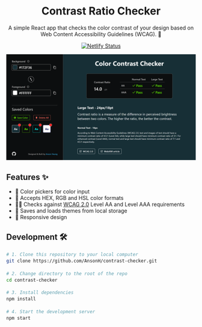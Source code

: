 <h1 align="center">Contrast Ratio Checker</h1>
<p align="center">A simple React app that checks the color contrast of your design based on Web Content Accessibility Guidelines (WCAG). 🎨</p>
<div align="center">
  <a href="https://app.netlify.com/sites/color-contrast/deploys">
    <img src="https://api.netlify.com/api/v1/badges/576f7773-bf15-4f87-baf8-1a8f4ca45391/deploy-status" alt="Netlify Status">
  </a>
</div>

![Demo](./images/demo.png)

## Features :sparkles:

- :art: Color pickers for color input
- :arrows_counterclockwise: Accepts HEX, RGB and HSL color formats
- :man_with_probing_cane: Checks against [WCAG 2.0](https://www.w3.org/TR/UNDERSTANDING-WCAG20/visual-audio-contrast-contrast.html) Level AA and Level AAA requirements
- :floppy_disk: Saves and loads themes from local storage
- :iphone: Responsive design

## Development :hammer_and_wrench:

```bash
# 1. Clone this repository to your local computer
git clone https://github.com/AnsonH/contrast-checker.git

# 2. Change directory to the root of the repo
cd contrast-checker

# 3. Install dependencies
npm install

# 4. Start the development server
npm start
```
